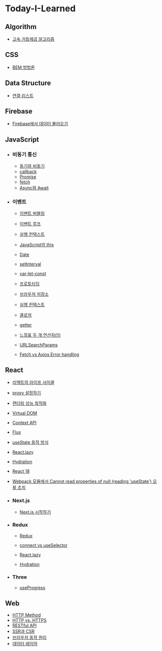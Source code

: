 # Today-I-Learned

## Algorithm

- [고속 거듭제곱 알고리즘](https://github.com/ttaerrim/Today-I-Learned/blob/main/Algorithm/%EA%B3%A0%EC%86%8D%20%EA%B1%B0%EB%93%AD%EC%A0%9C%EA%B3%B1%20%EC%95%8C%EA%B3%A0%EB%A6%AC%EC%A6%98.md)

## CSS

- [BEM 방법론](https://github.com/ttaerrim/Today-I-Learned/blob/main/CSS/BEM-methodology.md)

## Data Structure

- [연결 리스트](https://github.com/ttaerrim/Today-I-Learned/blob/main/Data-Structure/Linked-List.md)

## Firebase

- [Firebase에서 데이터 불러오기](https://github.com/ttaerrim/Today-I-Learned/blob/main/Firebase/Firebase%EC%97%90%EC%84%9C%20%EB%8D%B0%EC%9D%B4%ED%84%B0%20%EB%B6%88%EB%9F%AC%EC%98%A4%EA%B8%B0.md)

## JavaScript

- ### 비동기 통신

  - [동기와 비동기](https://github.com/ttaerrim/Today-I-Learned/blob/main/JavaScript/%EB%8F%99%EA%B8%B0%EC%99%80%20%EB%B9%84%EB%8F%99%EA%B8%B0.md)
  - [callback](https://github.com/ttaerrim/Today-I-Learned/blob/main/JavaScript/callback.md)
  - [Promise](https://github.com/ttaerrim/Today-I-Learned/blob/main/JavaScript/Promise.md)
  - [fetch](https://github.com/ttaerrim/Today-I-Learned/blob/main/JavaScript/fetch.md)
  - [Async와 Await](https://github.com/ttaerrim/Today-I-Learned/blob/main/JavaScript/Async%EC%99%80%20Await.md)

- ### 이벤트

  - [이벤트 버블링](https://github.com/ttaerrim/Today-I-Learned/blob/main/JavaScript/Event/event-bubbling.md)

  - [이벤트 루프](https://github.com/ttaerrim/Today-I-Learned/blob/main/JavaScript/Event/event-loop.md)

  - [실행 컨텍스트](https://github.com/ttaerrim/Today-I-Learned/blob/main/JavaScript/%EC%8B%A4%ED%96%89%20%EC%BB%A8%ED%85%8D%EC%8A%A4%ED%8A%B8.md)
  - [JavaScript의 this](https://github.com/ttaerrim/Today-I-Learned/blob/main/JavaScript/this.md)

  - [Date](https://github.com/ttaerrim/Today-I-Learned/blob/main/JavaScript/Date.md)
  - [setInterval](https://github.com/ttaerrim/Today-I-Learned/blob/main/JavaScript/setInterval.md)
  - [var-let-const](https://github.com/ttaerrim/Today-I-Learned/blob/main/JavaScript/var-let-const.md)
  - [프로토타입](https://github.com/ttaerrim/Today-I-Learned/blob/main/JavaScript/prototype.md)
  - [브라우저 저장소](https://github.com/ttaerrim/Today-I-Learned/blob/main/JavaScript/browser-storage.md)
  - [실행 컨텍스트](https://github.com/ttaerrim/Today-I-Learned/blob/main/JavaScript/execution-context.md)
  - [클로저](https://github.com/ttaerrim/Today-I-Learned/blob/main/JavaScript/closure.md)
  - [getter](https://github.com/ttaerrim/Today-I-Learned/blob/main/JavaScript/getter.md)
  - [느낌표 두 개 연산자(!!)](https://github.com/ttaerrim/Today-I-Learned/blob/main/JavaScript/double-exclamation.md)
  - [URLSearchParams](https://github.com/ttaerrim/Today-I-Learned/blob/main/JavaScript/URLSearchParams.md)
  - [Fetch vs Axios Error handling](https://github.com/ttaerrim/Today-I-Learned/blob/main/JavaScript/fetch-vs-axios-error-handling.md)

## React

- [리액트의 라이프 사이클](https://github.com/ttaerrim/Today-I-Learned/blob/main/React/lifecycle.md)
- [proxy 설정하기](https://github.com/ttaerrim/Today-I-Learned/blob/main/React/proxy%20%EC%84%A4%EC%A0%95%ED%95%98%EA%B8%B0.md)
- [렌더링 성능 최적화](https://github.com/ttaerrim/Today-I-Learned/blob/main/React/rendering-performance-optimization.md)
- [Virtual DOM](https://github.com/ttaerrim/Today-I-Learned/blob/main/React/virtualDOM.md)
- [Context API](https://github.com/ttaerrim/Today-I-Learned/blob/main/React/Context-api.md)
- [Flux](https://github.com/ttaerrim/Today-I-Learned/blob/main/React/flux-pattern.md)
- [useState 동작 방식](https://github.com/ttaerrim/Today-I-Learned/blob/main/React/usestate.md)
- [React.lazy](https://github.com/ttaerrim/Today-I-Learned/blob/main/React/lazy.md)

- [Hydration](https://github.com/ttaerrim/Today-I-Learned/blob/main/React/hydration.md)
- [React 18](https://github.com/ttaerrim/Today-I-Learned/blob/main/React/react-v18.md)

- [Webpack 모듈에서 Cannot read properties of null (reading 'useState') 오류 조치
  ](https://github.com/ttaerrim/Today-I-Learned/blob/main/React/common-package-webpack.md)

- ### Next.js
  - [Next.js 시작하기](https://github.com/ttaerrim/Today-I-Learned/blob/main/React/Next.js/Next.js%20%EC%8B%9C%EC%9E%91%ED%95%98%EA%B8%B0.md)
- ### Redux

  - [Redux](https://github.com/ttaerrim/Today-I-Learned/blob/main/React/Redux/Redux.md)
  - [connect vs useSelector](https://github.com/ttaerrim/Today-I-Learned/blob/main/React/Redux/connect-and-useSelector.md)

  - [React.lazy](https://github.com/ttaerrim/Today-I-Learned/blob/main/React/lazy.md)

  - [Hydration](https://github.com/ttaerrim/Today-I-Learned/blob/main/React/hydration.md)

- ### Three

  - [useProgress](https://github.com/ttaerrim/Today-I-Learned/blob/main/React/three/useProgress.md)

## Web

- [HTTP Method](https://github.com/ttaerrim/Today-I-Learned/blob/main/Web/HTTP%20Method.md)
- [HTTP vs. HTTPS](https://github.com/ttaerrim/Today-I-Learned/blob/main/Web/HTTP-HTTPS.md)
- [RESTful API](https://github.com/ttaerrim/Today-I-Learned/blob/main/Web/RESTful%20API.md)
- [SSR과 CSR](https://github.com/ttaerrim/Today-I-Learned/blob/main/Web/ssr-csr-spa.md)
- [브라우저 동작 원리](https://github.com/ttaerrim/Today-I-Learned/blob/main/Web/browser.md)
- [데이터 레이어](https://github.com/ttaerrim/Today-I-Learned/blob/main/Web/dataLayer.md)
